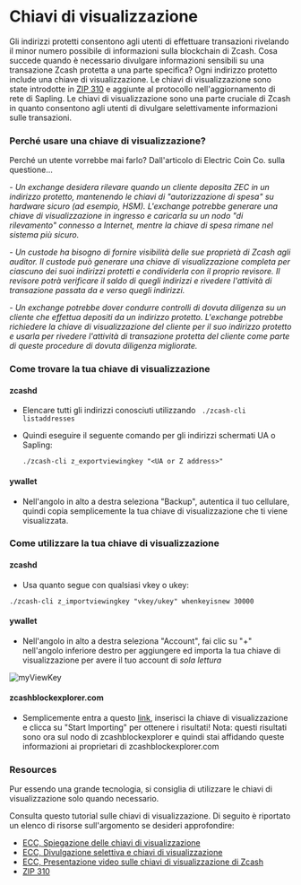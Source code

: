 # Chiavi di visualizzazione

Gli indirizzi protetti consentono agli utenti di effettuare transazioni rivelando il minor numero possibile di informazioni sulla blockchain di Zcash. Cosa succede quando è necessario divulgare informazioni sensibili su una transazione Zcash protetta a una parte specifica? Ogni indirizzo protetto include una chiave di visualizzazione. Le chiavi di visualizzazione sono state introdotte in [ZIP 310](https://zips.z.cash/zip-0310) e aggiunte al protocollo nell'aggiornamento di rete di Sapling. Le chiavi di visualizzazione sono una parte cruciale di Zcash in quanto consentono agli utenti di divulgare selettivamente informazioni sulle transazioni.

### Perché usare una chiave di visualizzazione?

Perché un utente vorrebbe mai farlo? Dall'articolo di Electric Coin Co. sulla questione...

*- Un exchange desidera rilevare quando un cliente deposita ZEC in un indirizzo protetto, mantenendo le chiavi di "autorizzazione di spesa" su hardware sicuro (ad esempio, HSM). L'exchange potrebbe generare una chiave di visualizzazione in ingresso e caricarla su un nodo "di rilevamento" connesso a Internet, mentre la chiave di spesa rimane nel sistema più sicuro.*

*- Un custode ha bisogno di fornire visibilità delle sue proprietà di Zcash agli auditor. Il custode può generare una chiave di visualizzazione completa per ciascuno dei suoi indirizzi protetti e condividerla con il proprio revisore. Il revisore potrà verificare il saldo di quegli indirizzi e rivedere l'attività di transazione passata da e verso quegli indirizzi.* 

*- Un exchange potrebbe dover condurre controlli di dovuta diligenza su un cliente che effettua depositi da un indirizzo protetto. L'exchange potrebbe richiedere la chiave di visualizzazione del cliente per il suo indirizzo protetto e usarla per rivedere l'attività di transazione protetta del cliente come parte di queste procedure di dovuta diligenza migliorate.*

### Come trovare la tua chiave di visualizzazione

#### zcashd

* Elencare tutti gli indirizzi conosciuti utilizzando ` ./zcash-cli listaddresses`

* Quindi eseguire il seguente comando per gli indirizzi schermati UA o Sapling:

  `./zcash-cli z_exportviewingkey "<UA or Z address>"`

#### ywallet

* Nell'angolo in alto a destra seleziona "Backup", autentica il tuo cellulare, quindi copia semplicemente la tua chiave di visualizzazione che ti viene visualizzata.

### Come utilizzare la tua chiave di visualizzazione

#### zcashd

* Usa quanto segue con qualsiasi vkey o ukey:

`./zcash-cli z_importviewingkey "vkey/ukey" whenkeyisnew 30000`

#### ywallet

* Nell'angolo in alto a destra seleziona "Account", fai clic su "+" nell'angolo inferiore destro per aggiungere ed importa la tua chiave di visualizzazione per avere il tuo account di *sola lettura*

![myViewKey](https://user-images.githubusercontent.com/81990132/208585568-46065002-6682-4ff4-ae8b-d206205b5d9b.png)


#### zcashblockexplorer.com

* Semplicemente entra a questo [link](https://zcashblockexplorer.com/vk), inserisci la chiave di visualizzazione e clicca su "Start Importing" per ottenere i risultati! Nota: questi risultati sono ora sul nodo di zcashblockexplorer e quindi stai affidando queste informazioni ai proprietari di zcashblockexplorer.com

### Resources

Pur essendo una grande tecnologia, si consiglia di utilizzare le chiavi di visualizzazione solo quando necessario.

Consulta questo tutorial sulle chiavi di visualizzazione. Di seguito è riportato un elenco di risorse sull'argomento se desideri approfondire:

- [ECC, Spiegazione delle chiavi di visualizzazione](https://electriccoin.co/blog/explaining-viewing-keys/)
- [ECC, Divulgazione selettiva e chiavi di visualizzazione](https://electriccoin.co/blog/viewing-keys-selective-disclosure/)
- [ECC, Presentazione video sulle chiavi di visualizzazione di Zcash](https://www.youtube.com/watch?v=NXjK_Ms7D5U&t=199s)
- [ZIP 310](https://zips.z.cash/zip-0310)
